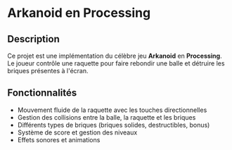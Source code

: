 # Arkanoid en Processing

## Description
Ce projet est une implémentation du célèbre jeu **Arkanoid** en **Processing**. Le joueur contrôle une raquette pour faire rebondir une balle et détruire les briques présentes à l'écran.

## Fonctionnalités
- Mouvement fluide de la raquette avec les touches directionnelles
- Gestion des collisions entre la balle, la raquette et les briques
- Différents types de briques (briques solides, destructibles, bonus)
- Système de score et gestion des niveaux
- Effets sonores et animations
